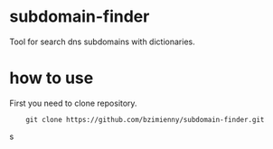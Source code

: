 # subdomain-finder
Tool for search dns subdomains with dictionaries. 
# how to use 
First you need to clone repository.
```
    git clone https://github.com/bzimienny/subdomain-finder.git
```
s